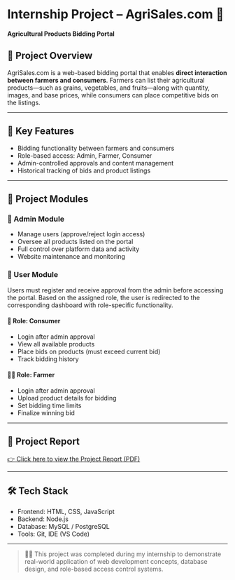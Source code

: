 # Internship Project – AgriSales.com 🌾  
**Agricultural Products Bidding Portal**

## 📌 Project Overview
AgriSales.com is a web-based bidding portal that enables **direct interaction between farmers and consumers**. Farmers can list their agricultural products—such as grains, vegetables, and fruits—along with quantity, images, and base prices, while consumers can place competitive bids on the listings.

---

## 🚀 Key Features
- Bidding functionality between farmers and consumers
- Role-based access: Admin, Farmer, Consumer
- Admin-controlled approvals and content management
- Historical tracking of bids and product listings

---

## 🧩 Project Modules

### 🔐 Admin Module
- Manage users (approve/reject login access)
- Oversee all products listed on the portal
- Full control over platform data and activity
- Website maintenance and monitoring

### 👥 User Module
Users must register and receive approval from the admin before accessing the portal. Based on the assigned role, the user is redirected to the corresponding dashboard with role-specific functionality.

#### 👤 Role: Consumer
- Login after admin approval  
- View all available products  
- Place bids on products (must exceed current bid)  
- Track bidding history  

#### 👨‍🌾 Role: Farmer
- Login after admin approval  
- Upload product details for bidding  
- Set bidding time limits  
- Finalize winning bid

---

## 📄 Project Report  
[👉 Click here to view the Project Report (PDF)](https://github.com/Kanthimathi-I/Internship-Project/blob/main/Intern%20Project%20%40Brimma%20Tech.pdf)

---

## 🛠 Tech Stack
- Frontend: HTML, CSS, JavaScript
- Backend: Node.js
- Database: MySQL / PostgreSQL
- Tools: Git, IDE (VS Code)

---

> 👩‍💻 This project was completed during my internship to demonstrate real-world application of web development concepts, database design, and role-based access control systems.

